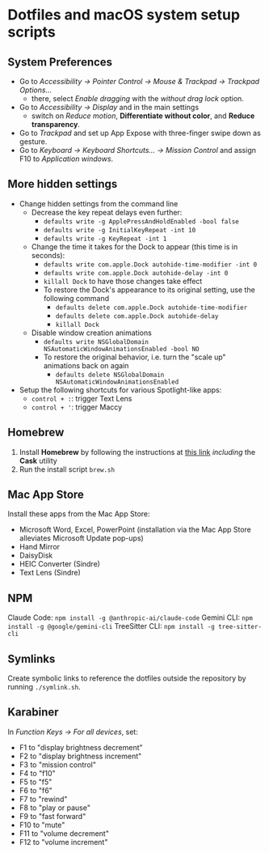 # Dotfiles and macOS system setup scripts

## System Preferences
- Go to _Accessibility -> Pointer Control -> Mouse & Trackpad -> Trackpad Options..._
    - there, select _Enable dragging_ with the _without drag lock_ option.
- Go to _Accessibility -> Display_ and in the main settings
    - switch on _Reduce motion_, __Differentiate without color__, and __Reduce transparency__.
- Go to _Trackpad_ and set up App Expose with three-finger swipe down as gesture.
- Go to _Keyboard -> Keyboard Shortcuts... -> Mission Control_ and assign F10 to _Application windows_.

## More hidden settings
- Change hidden settings from the command line
    - Decrease the key repeat delays even further:
        - `defaults write -g ApplePressAndHoldEnabled -bool false`
        - `defaults write -g InitialKeyRepeat -int 10`
        - `defaults write -g KeyRepeat -int 1`
    - Change the time it takes for the Dock to appear (this time is in seconds):
        - `defaults write com.apple.Dock autohide-time-modifier -int 0`
        - `defaults write com.apple.Dock autohide-delay -int 0`
        - `killall Dock` to have those changes take effect
        - To restore the Dock's appearance to its original setting, use the following command
            - `defaults delete com.apple.Dock autohide-time-modifier`
            - `defaults delete com.apple.Dock autohide-delay`
            - `killall Dock`
    - Disable window creation animations
        - `defaults write NSGlobalDomain NSAutomaticWindowAnimationsEnabled -bool NO`
        - To restore the original behavior, i.e. turn the "scale up" animations back on again
            - `defaults delete NSGlobalDomain NSAutomaticWindowAnimationsEnabled`
- Setup the following shortcuts for various Spotlight-like apps:
    - `control + :`: trigger Text Lens
    - `control + '`: trigger Maccy

## Homebrew
1. Install __Homebrew__ by following the instructions at [this link](https://brew.sh/) _including_ the __Cask__ utility
2. Run the install script `brew.sh`

## Mac App Store
Install these apps from the Mac App Store:
- Microsoft Word, Excel, PowerPoint (installation via the Mac App Store alleviates Microsoft Update pop-ups)
- Hand Mirror
- DaisyDisk
- HEIC Converter (Sindre)
- Text Lens (Sindre)

## NPM
Claude Code: `npm install -g @anthropic-ai/claude-code`
Gemini CLI: `npm install -g @google/gemini-cli`
TreeSitter CLI: `npm install -g tree-sitter-cli`

## Symlinks
Create symbolic links to reference the dotfiles outside the repository by running `./symlink.sh`.

## Karabiner
In _Function Keys -> For all devices_, set:
- F1 to "display brightness decrement"
- F2 to "display brightness increment"
- F3 to "mission control"
- F4 to "f10"
- F5 to "f5"
- F6 to "f6"
- F7 to "rewind"
- F8 to "play or pause"
- F9 to "fast forward"
- F10 to "mute"
- F11 to "volume decrement"
- F12 to "volume increment"
